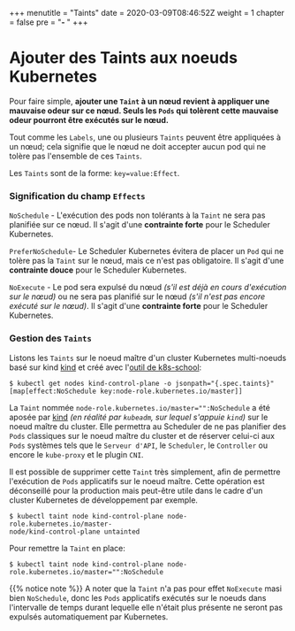 +++
menutitle = "Taints"
date = 2020-03-09T08:46:52Z
weight = 1
chapter = false
pre = "<b>- </b>"
+++

# Ajouter des Taints aux noeuds Kubernetes

Pour faire simple, **ajouter une `Taint` à un nœud revient à appliquer une mauvaise odeur sur ce nœud. Seuls les `Pods` qui tolèrent cette mauvaise odeur pourront être exécutés sur le nœud.**

Tout comme les `Labels`, une ou plusieurs `Taints` peuvent être appliquées à un nœud; cela signifie que le nœud ne doit accepter aucun pod qui ne tolère pas l'ensemble de ces `Taints`.

Les `Taints` sont de la forme: `key=value:Effect`.

### Signification du champ `Effects`

`NoSchedule` - L'exécution des pods non tolérants à la `Taint` ne sera pas planifiée sur ce nœud. Il s'agit d'une **contrainte forte**  pour le Scheduler Kubernetes.

`PreferNoSchedule`-  Le Scheduler Kubernetes évitera de placer un `Pod` qui ne tolère pas la `Taint` sur le nœud, mais ce n'est pas obligatoire. Il s'agit d'une **contrainte douce** pour le Scheduler Kubernetes.

`NoExecute` - Le pod sera expulsé du nœud *(s'il est déjà en cours d'exécution sur le nœud)* ou ne sera pas planifié sur le nœud *(s'il n'est pas encore exécuté sur le nœud)*. Il s'agit d'une **contrainte forte**  pour le Scheduler Kubernetes.

### Gestion des `Taints`

Listons les `Taints` sur le noeud maître d'un cluster Kubernetes multi-noeuds basé sur kind [kind](https://kind.sigs.k8s.io/) et créé avec l'[outil de k8s-school](https://github.com/k8s-school/kind-travis-ci):

```shell
$ kubectl get nodes kind-control-plane -o jsonpath="{.spec.taints}"
[map[effect:NoSchedule key:node-role.kubernetes.io/master]]
```

La `Taint` nommée `node-role.kubernetes.io/master="":NoSchedule` a été aposée par [kind](https://kind.sigs.k8s.io/) *(en réalité par `kubeadm`, sur lequel s'appuie `kind`)* sur le noeud maître du cluster. Elle permettra au Scheduler de ne pas planifier des `Pods` classiques sur le noeud maître du cluster et de réserver celui-ci aux `Pods` systèmes tels que le `Serveur d'API`, le `Scheduler`, le `Controller` ou encore le `kube-proxy` et le plugin `CNI`.

Il est possible de supprimer cette `Taint` très simplement, afin de permettre l'exécution de `Pods` applicatifs sur le noeud maître. Cette opération est déconseillé pour la production mais peut-être utile dans le cadre d'un cluster Kubernetes de développement par exemple.
```shell
$ kubectl taint node kind-control-plane node-role.kubernetes.io/master-
node/kind-control-plane untainted
```

Pour remettre la `Taint` en place:
```shell
$ kubectl taint node kind-control-plane node-role.kubernetes.io/master="":NoSchedule
```

{{% notice note %}}
A noter que la `Taint` n'a pas pour effet `NoExecute` masi bien `NoSchedule`, donc les `Pods` applicatifs exécutés sur le noeuds dans l'intervalle de temps durant lequelle elle n'était plus présente ne seront pas expulsés automatiquement par Kubernetes.

